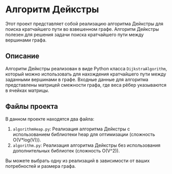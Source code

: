 # Алгоритм Дейкстры

Этот проект представляет собой реализацию алгоритма Дейкстры для поиска кратчайшего пути во взвешенном графе. Алгоритм Дейкстры полезен для решения задачи поиска кратчайшего пути между вершинами графа.

## Описание

Алгоритм Дейкстры реализован в виде Python класса `DijkstraAlgorithm`, который можно использовать для нахождения кратчайшего пути между заданными вершинами в графе. Входные данные для алгоритма представлены матрицей смежности графа, где веса рёбер указываются в ячейках матрицы.

## Файлы проекта

В данном проекте находятся два файла:

1. `algorithmHeap.py`: Реализация алгоритма Дейкстры с использованием библиотеки heap для оптимизации (сложность O(V*log(V))).
2. `algorithm.py`: Реализация алгоритма Дейкстры без использования дополнительных библиотек (сложность O(V^2)).

Вы можете выбрать одну из реализаций в зависимости от ваших потребностей и размера графа.

